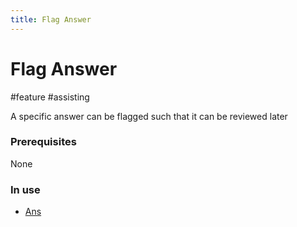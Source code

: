 ```yaml
---
title: Flag Answer
---
```


# Flag Answer

#feature #assisting

A specific answer can be flagged such that it can be reviewed later

### Prerequisites

None

### In use

- [Ans](research/tools/Ans)
